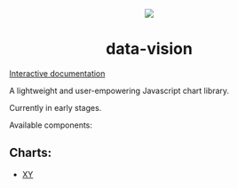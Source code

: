 <p align="center">
    <a href="https://data-vision.graphieros.com/"><img src="https://data-vision.graphieros.com/android-chrome-192x192.png"></a>
    <h1 align="center">data-vision</h1>
</p>

[Interactive documentation](https://data-vision.graphieros.com/)

A lightweight and user-empowering Javascript chart library.

Currently in early stages.

Available components:

## Charts:
- [XY](https://data-vision.graphieros.com/docs#xy)